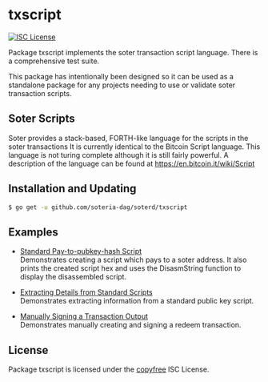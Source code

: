 txscript
========

[![ISC License](http://img.shields.io/badge/license-ISC-blue.svg)](http://copyfree.org)

Package txscript implements the soter transaction script language.  There is
a comprehensive test suite.

This package has intentionally been designed so it can be used as a standalone
package for any projects needing to use or validate soter transaction scripts.

## Soter Scripts

Soter provides a stack-based, FORTH-like language for the scripts in
the soter transactions It is currently identical to the Bitcoin Script language. This language is not turing complete
although it is still fairly powerful.  A description of the language
can be found at https://en.bitcoin.it/wiki/Script

## Installation and Updating

```bash
$ go get -u github.com/soteria-dag/soterd/txscript
```

## Examples

* [Standard Pay-to-pubkey-hash Script](http://godoc.org/github.com/btcsuite/btcd/txscript#example-PayToAddrScript)  
  Demonstrates creating a script which pays to a soter address.  It also
  prints the created script hex and uses the DisasmString function to display
  the disassembled script.

* [Extracting Details from Standard Scripts](http://godoc.org/github.com/btcsuite/btcd/txscript#example-ExtractPkScriptAddrs)  
  Demonstrates extracting information from a standard public key script.

* [Manually Signing a Transaction Output](http://godoc.org/github.com/btcsuite/btcd/txscript#example-SignTxOutput)  
  Demonstrates manually creating and signing a redeem transaction.


## License

Package txscript is licensed under the [copyfree](http://copyfree.org) ISC
License.
